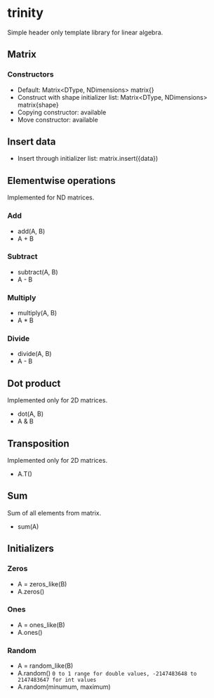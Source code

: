 # trinity

Simple header only template library for linear algebra.

## Matrix

### Constructors
* Default: Matrix<DType, NDimensions> matrix{} 
* Construct with shape initializer list: Matrix<DType, NDimensions> matrix{shape}
* Copying constructor: available
* Move constructor: available

## Insert data
* Insert through initializer list: matrix.insert({data})

## Elementwise operations

Implemented for ND matrices.

### Add
* add(A, B)
* A + B

### Subtract
* subtract(A, B)
* A - B

### Multiply
* multiply(A, B)
* A * B

### Divide
* divide(A, B)
* A - B

## Dot product

Implemented only for 2D matrices.

* dot(A, B)
* A & B

## Transposition

Implemented only for 2D matrices.

* A.T()

## Sum
Sum of all elements from matrix.

* sum(A)

## Initializers

### Zeros

* A = zeros_like(B)
* A.zeros()

### Ones
* A = ones_like(B)
* A.ones()

### Random
* A = random_like(B)
* A.random() `0 to 1 range for double values, -2147483648 to 2147483647 for int values`
* A.random(minumum, maximum)
